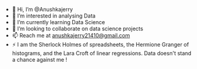 - 👋 Hi, I’m @Anushkajerry
- 👀 I’m interested in analysing Data 
- 🌱 I’m currently learning Data Science 
- 💞️ I’m looking to collaborate on data science projects 
- 📫 Reach me at anushkajerry21410@gmail.com
- ⚡  I am the Sherlock Holmes of spreadsheets, the Hermione Granger of histograms, and the Lara Croft of linear regressions. Data doesn't stand a chance against me !

<!---
Anushkajerry/Anushkajerry is a ✨ special ✨ repository because its `README.md` (this file) appears on your GitHub profile.
You can click the Preview link to take a look at your changes.
--->
